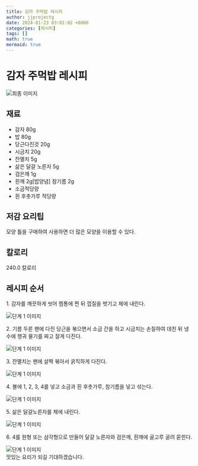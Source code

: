 ```yaml
---
title: 감자 주먹밥 레시피
author: jjprojectg
date: 2024-01-23 03:01:02 +0000
categories: [레시피]
tags: []
math: true
mermaid: true
---
```

<meta name="og:type" content="website"/>
<meta charset="UTF-8"/>
<div class="header">
  <h1>감자 주먹밥 레시피</h1>
</div>

<div class="container my-4">
  <div class="row">
    <div class="col-12 col-md-6">
      <div class="recipe-image">
        <img src="http://www.foodsafetykorea.go.kr/uploadimg/20141117/20141117053743_1416213463031.jpg" class="step-image" alt="최종 이미지"/>
      </div>
    </div>
    <div class="col-12 col-md-6">
      <div class="ingredients">
        <h2>재료</h2>
        <ul class="card">
          <li> 감자 80g </li>
          <li>  밥 80g </li>
          <li>  당근다진것 20g </li>
          <li>  시금치 20g </li>
          <li>  잔멸치 5g </li>
          <li>  삶은 달걀 노른자 5g </li>
          <li>  검은깨 1g </li>
          <li>  흰깨 2g[밥양념] 참기름 2g </li>
          <li>  소금적당량 </li>
          <li>  흰 후춧가루 적당량 </li>
</ul>
      </div>
    </div>
    <div class="col-12 col-md-6">
      <div class="ingredients">
        <h2>저감 요리팁</h2>
        <div class="card"> 
          <p>
            모양 틀을 구매하여 사용하면 더 많은 모양을 이용할 수 있다.
          </p>
        </div>
      </div>
      <div class="ingredients">
        <h2>칼로리</h2>
        <div class="card"> 
          <p>
            240.0 칼로리
          </p>
        </div>
      </div>
    </div>
  </div>

  <h2 class="my-4">레시피 순서</h2>
  <div class="card recipe-card">
    <div class="card-body recipe-step">
      <p class="card-text step-description">1. 감자를 깨끗하게 씻어 찜통에 찐 뒤 껍질을 벗기고 체에 내린다.</p>
      <img src="http://www.foodsafetykorea.go.kr/uploadimg/cook/1006-1.jpg" alt="단계 1 이미지" class="step-image"/>
    </div>
  </div>
  <div class="card recipe-card">
    <div class="card-body recipe-step">
      <p class="card-text step-description">2. 기름 두른 팬에 다진 당근을 볶으면서 소금 간을 하고 시금치는 손질하여 데친 뒤 냉수에 헹궈 물기를 짜고 잘게 다진다.</p>
      <img src="http://www.foodsafetykorea.go.kr/uploadimg/cook/1006-2.jpg" alt="단계 1 이미지" class="step-image"/>
    </div>
  </div>
  <div class="card recipe-card">
    <div class="card-body recipe-step">
      <p class="card-text step-description">3. 잔멸치는 팬에 살짝 볶아서 굵직하게 다진다.</p>
      <img src="http://www.foodsafetykorea.go.kr/uploadimg/cook/1006-3.jpg" alt="단계 1 이미지" class="step-image"/>
    </div>
  </div>
  <div class="card recipe-card">
    <div class="card-body recipe-step">
      <p class="card-text step-description">4. 볼에 1, 2, 3, 4를 넣고 소금과 흰 후춧가루, 참기름을 넣고 섞는다.</p>
      <img src="http://www.foodsafetykorea.go.kr/uploadimg/cook/1006-4.jpg" alt="단계 1 이미지" class="step-image"/>
    </div>
  </div>
  <div class="card recipe-card">
    <div class="card-body recipe-step">
      <p class="card-text step-description">5. 삶은 달걀노른자를 체에 내린다.</p>
      <img src="http://www.foodsafetykorea.go.kr/uploadimg/cook/1006-5.jpg" alt="단계 1 이미지" class="step-image"/>
    </div>
  </div>
  <div class="card recipe-card">
    <div class="card-body recipe-step">
      <p class="card-text step-description">6. 4를 원형 또는 삼각형으로 만들어 달걀 노른자와 검은깨, 흰깨에 골고루 굴려 묻힌다.</p>
      <img src="http://www.foodsafetykorea.go.kr/uploadimg/cook/1006-6.jpg" alt="단계 1 이미지" class="step-image"/>
    </div>
  </div>

</div>
맛있는 요리가 되길 기대하겠습니다.
